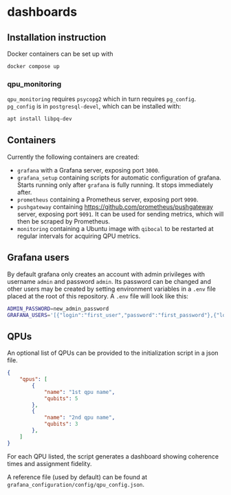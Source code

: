 # dashboards

## Installation instruction

Docker containers can be set up with
``` bash
docker compose up
```

### qpu_monitoring

`qpu_monitoring` requires `psycopg2` which in turn requires `pg_config`.
`pg_config` is in `postgresql-devel`, which can be installed with:
``` bash
apt install libpq-dev
```

## Containers

Currently the following containers are created:
 - `grafana` with a Grafana server, exposing port `3000`.
 - `grafana_setup` containing scripts for automatic configuration of grafana.
 Starts running only after `grafana` is fully running. It stops immediately after.
 - `prometheus` containing a Prometheus server, exposing port `9090`.
 - `pushgateway` containing https://github.com/prometheus/pushgateway server, exposing port `9091`.
 It can be used for sending metrics, which will then be scraped by Prometheus.
 - `monitoring` containing a Ubuntu image with `qibocal` to be restarted at regular intervals for acquiring QPU metrics.

## Grafana users

By default grafana only creates an account with admin privileges with username `admin` and password `admin`.
Its password can be changed and other users may be created by setting environment variables in a `.env` file placed at the root of this repository.
A `.env` file will look like this:
``` bash
ADMIN_PASSWORD=new_admin_password
GRAFANA_USERS='[{"login":"first_user","password":"first_password"},{"login":"second_user","password":"second_password","role":"Editor"}]'
```

## QPUs

An optional list of QPUs can be provided to the initialization script in a json file.
``` json
{
    "qpus": [
        {
            "name": "1st qpu name",
            "qubits": 5
        },
        {
            "name": "2nd qpu name",
            "qubits": 3
        },
    ]
}
```
For each QPU listed, the script generates a dashboard showing coherence times and assignment fidelity.

A reference file (used by default) can be found at `grafana_configuration/config/qpu_config.json`.
